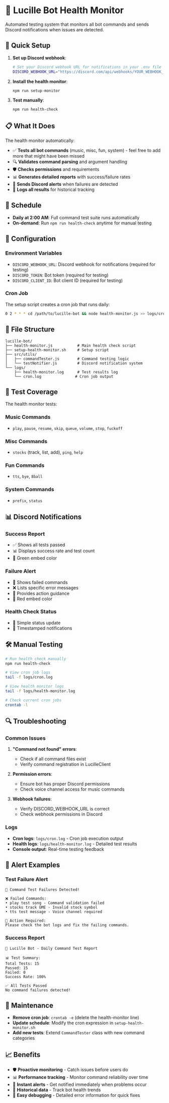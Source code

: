 # 🤖 Lucille Bot Health Monitor

Automated testing system that monitors all bot commands and sends Discord notifications when issues are detected.

## 🚀 Quick Setup

1. **Set up Discord webhook**:
   ```bash
   # Set your Discord webhook URL for notifications in your .env file
   DISCORD_WEBHOOK_URL="https://discord.com/api/webhooks/YOUR_WEBHOOK_URL"
   ```

2. **Install the health monitor**:
   ```bash
   npm run setup-monitor
   ```

3. **Test manually**:
   ```bash
   npm run health-check
   ```

## 📋 What It Does

The health monitor automatically:

- ✅ **Tests all bot commands** (music, misc, fun, system) - feel free to add more that might have been missed
- 🔍 **Validates command parsing** and argument handling
- 🛡️ **Checks permissions** and requirements
- 📊 **Generates detailed reports** with success/failure rates
- 🚨 **Sends Discord alerts** when failures are detected
- 📝 **Logs all results** for historical tracking

## 📅 Schedule

- **Daily at 2:00 AM**: Full command test suite runs automatically
- **On-demand**: Run `npm run health-check` anytime for manual testing

## 🔧 Configuration

### Environment Variables

- `DISCORD_WEBHOOK_URL`: Discord webhook for notifications (required for testing)
- `DISCORD_TOKEN`: Bot token (required for testing)
- `DISCORD_CLIENT_ID`: Bot client ID (required for testing)

### Cron Job

The setup script creates a cron job that runs daily:
```bash
0 2 * * * cd /path/to/lucille-bot && node health-monitor.js >> logs/cron.log 2>&1
```

## 📁 File Structure

```
lucille-bot/
├── health-monitor.js           # Main health check script
├── setup-health-monitor.sh     # Setup script
├── src/utils/
│   ├── commandTester.js        # Command testing logic
│   └── testNotifier.js         # Discord notification system
└── logs/
    ├── health-monitor.log      # Test results log
    └── cron.log               # Cron job output
```

## 🧪 Test Coverage

The health monitor tests:

### Music Commands
- `play`, `pause`, `resume`, `skip`, `queue`, `volume`, `stop`, `fuckoff`

### Misc Commands  
- `stocks` (track, list, add), `ping`, `help`

### Fun Commands
- `tts`, `bye`, `8ball`

### System Commands
- `prefix`, `status`

## 📊 Discord Notifications

### Success Report
- ✅ Shows all tests passed
- 📊 Displays success rate and test count
- 💚 Green embed color

### Failure Alert
- 🚨 Shows failed commands
- ❌ Lists specific error messages
- 🔧 Provides action guidance
- 🔴 Red embed color

### Health Check Status
- 💚 Simple status update
- 📅 Timestamped notifications

## 🛠️ Manual Testing

```bash
# Run health check manually
npm run health-check

# View cron job logs
tail -f logs/cron.log

# View health monitor logs
tail -f logs/health-monitor.log

# Check current cron jobs
crontab -l
```

## 🔍 Troubleshooting

### Common Issues

1. **"Command not found" errors**:
   - Check if all command files exist
   - Verify command registration in LucilleClient

2. **Permission errors**:
   - Ensure bot has proper Discord permissions
   - Check voice channel access for music commands

3. **Webhook failures**:
   - Verify DISCORD_WEBHOOK_URL is correct
   - Check webhook permissions in Discord

### Logs

- **Cron logs**: `logs/cron.log` - Cron job execution output
- **Health logs**: `logs/health-monitor.log` - Detailed test results
- **Console output**: Real-time testing feedback

## 🚨 Alert Examples

### Test Failure Alert
```
🚨 Command Test Failures Detected!

❌ Failed Commands:
• play test song - Command validation failed
• stocks track GME - Invalid stock symbol
• tts test message - Voice channel required

🔧 Action Required:
Please check the bot logs and fix the failing commands.
```

### Success Report
```
🤖 Lucille Bot - Daily Command Test Report

📊 Test Summary:
Total Tests: 15
Passed: 15
Failed: 0
Success Rate: 100%

✅ All Tests Passed
No command failures detected!
```

## 🔄 Maintenance

- **Remove cron job**: `crontab -e` (delete the health-monitor line)
- **Update schedule**: Modify the cron expression in `setup-health-monitor.sh`
- **Add new tests**: Extend `CommandTester` class with new command categories

## 📈 Benefits

- 🛡️ **Proactive monitoring** - Catch issues before users do
- 📊 **Performance tracking** - Monitor command reliability over time
- 🚨 **Instant alerts** - Get notified immediately when problems occur
- 📝 **Historical data** - Track bot health trends
- 🔧 **Easy debugging** - Detailed error information for quick fixes
